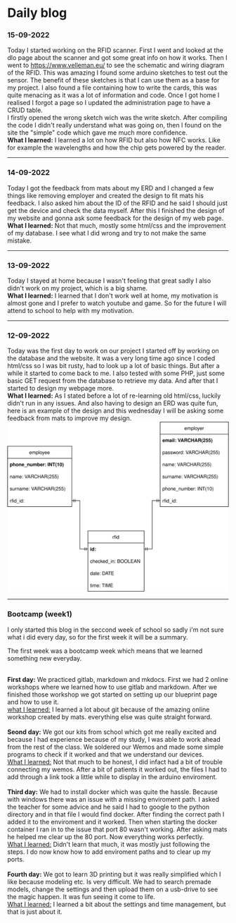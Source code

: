 # Daily blog

### 15-09-2022
Today I started working on the RFID scanner. First I went and looked at the dlo page about the scanner and got some great info on how it works. Then I went to https://www.velleman.eu/ to see the schematic and wiring diagram of the RFID. This was amazing I found some arduino sketches to test out the sensor. The benefit of these sketches is that I can use them as a base for my project. I also found a file containing how to write the cards, this was quite menacing as it was a lot of information and code. Once I got home I realised I forgot a page so I updated the administration page to have a CRUD table.<br>
I firstly opened the wrong sketch wich was the write sketch. After compiling the code I didn't really understand what was going on, then I found on the site the "simple" code which gave me much more confidence.<br>
**What I learned:**  I learned a lot on how RFID but also how NFC works. Like for example the wavelengths and how the chip gets powered by the reader.

---

### 14-09-2022
Today I got the feedback from mats about my ERD and I changed a few things like removing employer and created the design to fit mats his feedback. I also asked him about the ID of the RFID and he said I should just get the device and check the data myself. After this I finished the design of my website and gonna ask some feedback for the design of my web page.<br>
**What I learned:** Not that much, mostly some html/css and the improvement of my database. I see what I did wrong and try to not make the same mistake.

---

### 13-09-2022
Today I stayed at home because I wasn't feeling that great sadly I also didn't work on my project, which is a big shame.<br>
**What I learned:** I learned that I don't work well at home, my motivation is almost gone and I prefer to watch youtube and game. So for the future I will attend to school to help with my motivation.

---

### 12-09-2022
Today was the first day to work on our project I started off by working on the database and the website. It was a very long time ago since I coded html/css so I was bit rusty, had to look up a lot of basic things. But after a while it started to come back to me. I also tested with some PHP, just some basic GET request from the database to retrieve my data. And after that I started to design my webpage more.<br>
**What I learned:** As I stated before a lot of re-learning old html/css, luckily didn't run in any issues. And also having to design an ERD was quite fun, here is an example of the design and this wednesday I will be asking some feedback from mats to improve my design.<br>
![First ERD design.](images/DatabaseStructure.svg)

---

### Bootcamp (week1)
I only started this blog in the seccond week of school so sadly i'm not sure what i did every day, so for the first week it will be a summary.<br>

The first week was a bootcamp week which means that we learned something new everyday.<br><br>

**First day:** We practiced gitlab, markdown and mkdocs. First we had 2 online workshops where we learned how to use gitlab and markdown. After we finished those workshop we got started on setting up our blueprint page and how to use it.<br>
<u>what I learned:</u> I learned a lot about git because of the amazing online workshop created by mats. everything else was quite straight forward.<br><br>
**Seond day:** We got our kits from school which got me really excited and because I had experience because of my study, I was able to work ahead from the rest of the class. We soldered our Wemos and made some simple programs to check if it worked and that we understand our devices.<br>
<u>What I learned:</u> Not that much to be honest, I did infact had a bit of trouble connecting my wemos. After a bit of patients it worked out, the files I had to add through a link took a little while to display in the arduino enviroment.<br><br>
**Third day:** We had to install docker which was quite the hassle. Because with windows there was an issue with a missing enviroment path. I asked the teacher for some advice and he said I had to google to the python directory and in that file I would find docker. After finding the correct path I added it to the enviroment and it worked. Then when starting the docker container I ran in to the issue that port 80 wasn't working. After asking mats he helped me clear up the 80 port. Now everything works perfectly.<br>
<u>What I learned:</u> Didn't learn that much, it was mostly just following the steps. I do now know how to add enviroment paths and to clear up my ports.<br><br>
**Fourth day:** We got to learn 3D printing but it was really simplified which I like because modeling etc. Is very difficult. We had to search premade models, change the settings and then upload them on a usb-drive to see the magic happen. It was fun seeing it come to life.<br>
<u>What I learned:</u> I learned a bit about the settings and time management, but that is just about it.